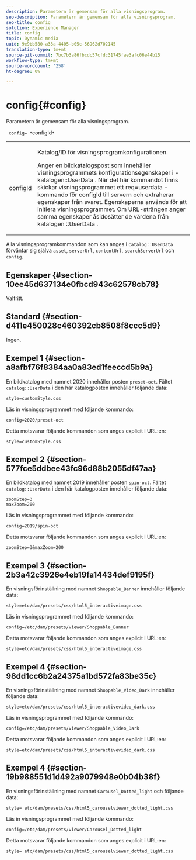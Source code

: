 ```yaml
---
description: Parametern är gemensam för alla visningsprogram.
seo-description: Parametern är gemensam för alla visningsprogram.
seo-title: config
solution: Experience Manager
title: config
topic: Dynamic media
uuid: 9e9bb580-a33a-4405-b05c-56962d702145
translation-type: tm+mt
source-git-commit: 7bc7b3a86fbcdc57cfdc31745fae3afc06e44b15
workflow-type: tm+mt
source-wordcount: '258'
ht-degree: 0%

---
```



# config{#config}

Parametern är gemensam för alla visningsprogram.

` config= *`configId`*`

<table id="table_9B98C97485DD4DEB8A6ECBCE8DF6B886"> 
 <tbody> 
  <tr> 
   <td colname="col1"> <p> <span class="codeph"> <span class="varname"> configId  </span> </span> </p> </td> 
   <td colname="col2"> <p>Katalog/ID för visningsprogramkonfigurationen. </p> <p> Anger en bildkatalogspost som innehåller visningsprogrammets konfigurationsegenskaper i <span class="codeph">-katalogen::UserData </span>. När det här kommandot finns skickar visningsprogrammet ett <span class="codeph"> req=userdata </span>-kommando för <span class="codeph"> configId </span> till servern och extraherar egenskaper från svaret. Egenskaperna används för att initiera visningsprogrammet. Om URL-strängen anger samma egenskaper åsidosätter de värdena från katalogen <span class="codeph">::UserData </span>. </p> </td> 
  </tr> 
 </tbody> 
</table>

Alla visningsprogramkommandon som kan anges i `catalog::UserData` förväntar sig själva `asset`, `serverUrl`, `contentUrl`, `searchServerUrl` och `config`.

## Egenskaper {#section-10ee45d637134e0fbcd943c62578cb78}

Valfritt.

## Standard {#section-d411e450028c460392cb8508f8ccc5d9}

Ingen.

## Exempel 1 {#section-a8afbf76f8384aa0a83ed1feeccd5b9a}

En bildkatalog med namnet 2020 innehåller posten `preset-oct`. Fältet `catalog::UserData` i den här katalogposten innehåller följande data:

```
style=customStyle.css
```

Läs in visningsprogrammet med följande kommando:

```
config=2020/preset-oct
```

Detta motsvarar följande kommandon som anges explicit i URL:en:

```
style=customStyle.css
```

## Exempel 2 {#section-577fce5ddbee43fc96d88b2055df47aa}

En bildkatalog med namnet 2019 innehåller posten `spin-oct`. Fältet `catalog::UserData` i den här katalogposten innehåller följande data:

```
zoomStep=3 
maxZoom=200
```

Läs in visningsprogrammet med följande kommando:

```
config=2019/spin-oct
```

Detta motsvarar följande kommandon som anges explicit i URL:en:

```
zoomStep=3&maxZoom=200
```

## Exempel 3 {#section-2b3a42c3926e4eb19fa14434def9195f}

En visningsförinställning med namnet `Shoppable_Banner` innehåller följande data:

```
style=etc/dam/presets/css/html5_interactiveimage.css
```

Läs in visningsprogrammet med följande kommando:

```
config=/etc/dam/presets/viewer/Shoppable_Banner
```

Detta motsvarar följande kommandon som anges explicit i URL:en:

`style=etc/dam/presets/css/html5_interactiveimage.css`

## Exempel 4 {#section-98dd1cc6b2a24375a1bd572fa83be35c}

En visningsförinställning med namnet `Shoppable_Video_Dark` innehåller följande data:

```
style=etc/dam/presets/css/html5_interactivevideo_dark.css
```

Läs in visningsprogrammet med följande kommando:

```
config=/etc/dam/presets/viewer/Shoppable_Video_Dark
```

Detta motsvarar följande kommandon som anges explicit i URL:en:

```
style=etc/dam/presets/css/html5_interactivevideo_dark.css
```

## Exempel 4 {#section-19b988551d1d492a9079948e0b04b38f}

En visningsförinställning med namnet `Carousel_Dotted_light` och följande data:

```
style= etc/dam/presets/css/html5_carouselviewer_dotted_light.css
```

Läs in visningsprogrammet med följande kommando:

```
config=/etc/dam/presets/viewer/Carousel_Dotted_light
```

Detta motsvarar följande kommandon som anges explicit i URL:en:

```
style= etc/dam/presets/css/html5_carouselviewer_dotted_light.css
```

